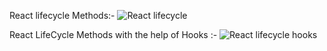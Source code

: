 React lifecycle Methods:-
![React lifecycle](https://user-images.githubusercontent.com/85595925/214839177-45f2c61d-0b9d-4182-9106-39faf8a05b22.jpg)

React LifeCycle Methods with the help of Hooks :-
![React lifecycle hooks](https://user-images.githubusercontent.com/85595925/214839205-4b69a0de-d390-4d31-8a08-8e5680f0cb37.jpg)
